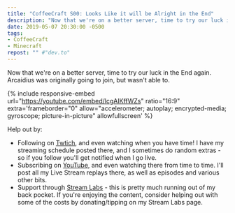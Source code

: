 ```yaml
---
title: "CoffeeCraft S00: Looks Like it will be Alright in the End"
description: "Now that we're on a better server, time to try our luck in the End again. Arcaidius was originally going to join, but wasn't able to."
date: 2019-05-07 20:30:00 -0500
tags:
- CoffeeCraft
- Minecraft
repost: "" #"dev.to"
---
```


Now that we're on a better server, time to try our luck in the End again. Arcaidius was originally going to join, but wasn't able to.
<!--more-->

{% include responsive-embed url="https://youtube.com/embed/lcgAIKffWZs" ratio="16:9" extra='frameborder="0" allow="accelerometer; autoplay; encrypted-media; gyroscope; picture-in-picture" allowfullscreen' %}

Help out by:
 * Following on [Twtich](https://twitch.tv/AnonJr_Live), and even watching when you have time! I have my streaming schedule posted there, and I sometimes do random extras - so if you follow you'll get notified when I go live.
 * Subscribing on [YouTube](http://www.youtube.com/channel/UCXafqhKHbkSUIrq0LAuu0tw), and even watching there from time to time. I'll post all my Live Stream replays there, as well as episodes and various other bits.
 * Support through [Stream Labs](https://streamlabs.com/anonjr_live) - this is pretty much running out of my back pocket. If you're enjoying the content, consider helping out with some of the costs by donating/tipping on my Stream Labs page.